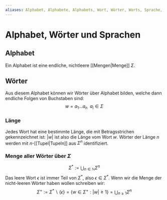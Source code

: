 ```yaml
---
aliases: Alphabet, Alphabete, Alphabets, Wort, Wörter, Worts, Sprache, Sprachen
---
```

# Alphabet, Wörter und Sprachen
## Alphabet
Ein Alphabet ist eine endliche, nichtleere [[Mengen|Menge]] $\Sigma$. 
## Wörter
Aus diesem Alphabet können wir Wörter über Alphabet bilden, welche dann endliche Folgen von Buchstaben sind:
$$w=a_1\dotso a_n\ \ a_i\in \Sigma$$
### Länge
Jedes Wort hat eine bestimmte Länge, die mit Betragsstrichen gekennzeichnet ist:
$|w|$ ist also die Länge vom Wort $w$.
Wörter der Länge $n$ werden mit $n$-[[Tupel|Tupeln]] aus $\Sigma^n$ identifiziert.

### Menge aller Wörter über $\Sigma$
$$\Sigma^*:=\bigcup_{n\in\mathbb{N}}\Sigma^n$$
Das leere Wort $\epsilon$ ist immer Teil von $\Sigma^*$, also $\epsilon\in\Sigma^*$.
Wenn wir die Menge der nicht-leeren Wörter haben wollen schreiben wir:
$$\Sigma^+:=\Sigma^*\backslash\{\epsilon\}=\{w\in\Sigma^+:|w|\geq 1\}=\bigcup_{n\geq 1}\Sigma^n$$

